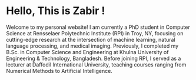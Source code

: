 
Hello, This is Zabir !
======

Welcome to my personal website! I am currently a PhD student in Computer Science at Rensselaer Polytechnic Institute (RPI) in Troy, NY, focusing on cutting-edge research at the intersection of machine learning, natural language processing, and medical imaging. Previously, I completed my B.Sc. in Computer Science and Engineering at Khulna University of Engineering & Technology, Bangladesh. Before joining RPI, I served as a lecturer at Daffodil International University, teaching courses ranging from Numerical Methods to Artificial Intelligence.


